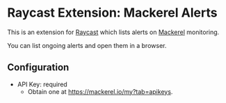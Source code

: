 # Raycast Extension: Mackerel Alerts

This is an extension for [Raycast][] which lists alerts on [Mackerel][] monitoring.

You can list ongoing alerts and open them in a browser.

## Configuration

* API Key: required
  * Obtain one at <https://mackerel.io/my?tab=apikeys>.

[Raycast]: https://www.raycast.com/
[Mackerel]: https://mackerel.io/
